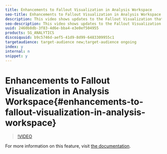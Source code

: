 ```yaml
---
title: Enhancements to Fallout Visualization in Analysis Workspace
seo-title: Enhancements to Fallout Visualization in Analysis Workspace
description: This video shows updates to the Fallout Visualization that have been highly requested by customers, including direct vs eventual steps, renaming touchpoints, comparing unlimited segments, and trending touchpoint conversion percentages over time.
seo-description: This video shows updates to the Fallout Visualization that have been highly requested by customers, including direct vs eventual steps, renaming touchpoints, comparing unlimited segments, and trending touchpoint conversion percentages over time.
uuid: 2460b8db-3f83-4d6e-bba4-e3e0ef504955
products: SG_ANALYTICS
discoiquuid: b9c5746d-aef5-41d9-8d99-6483309955c1
targetaudience: target-audience new;target-audience ongoing
index: y
internal: n
snippet: y
---
```


# Enhancements to Fallout Visualization in Analysis Workspace{#enhancements-to-fallout-visualization-in-analysis-workspace}

>[!VIDEO](https://video.tv.adobe.com/v/24047/?quality=12)

For more information on this feature, visit [the documentation](https://marketing.adobe.com/resources/help/en_US/analytics/analysis-workspace/fallout_flow.html).
